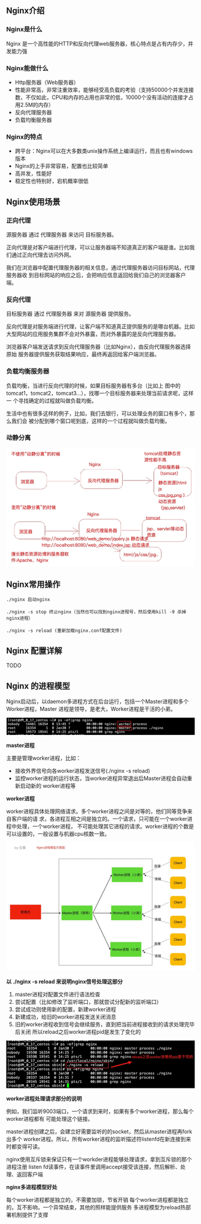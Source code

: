 ## Nginx介绍

### Nginx是什么

Nginx 是⼀个⾼性能的HTTP和反向代理web服务器，核⼼特点是占有内存少，并发能⼒强 

### Nginx能做什么

- Http服务器（Web服务器） 
- 性能⾮常⾼，⾮常注重效率，能够经受⾼负载的考验（⽀持50000个并发连接数，不仅如此，CPU和内存的占⽤也⾮常的低，10000个没有活动的连接才占⽤2.5M的内存）
- 反向代理服务器
- 负载均衡服务器

### Nginx的特点

-  跨平台：Nginx可以在⼤多数类unix操作系统上编译运⾏，⽽且也有windows版本 
- Nginx的上⼿⾮常容易，配置也⽐较简单 
- ⾼并发，性能好 
- 稳定性也特别好，宕机概率很低

## Nginx使用场景

### 正向代理

源服务器 通过 代理服务器 来访问 目标服务器。

正向代理是对客户端进行代理，可以让服务器端不知道真正的客户端是谁。比如我们通过正向代理去访问外网。

我们在浏览器中配置代理服务器的相关信息，通过代理服务器访问⽬标⽹站，代理服务器收 到⽬标⽹站的响应之后，会把响应信息返回给我们⾃⼰的浏览器客户端。

### 反向代理

目标服务器 通过 代理服务器 来对 源服务器 提供服务。

反向代理是对服务端进行代理，让客户端不知道真正提供服务的是哪台机器。比如大型网站的应用服务集群不会对外暴露，而对外暴露的是反向代理服务器。

浏览器客户端发送请求到反向代理服务器（⽐如Nginx），由反向代理服务器选择原始 服务器提供服务获取结果响应，最终再返回给客户端浏览器。

### 负载均衡服务器

负载均衡，当进行反向代理的时候，如果⽬标服务器有多台（⽐如上 图中的tomcat1，tomcat2，tomcat3...），找哪⼀个⽬标服务器来处理当前请求呢，这样⼀ 个寻找确定的过程就叫做负载均衡。

⽣活中也有很多这样的例⼦，⽐如，我们去银⾏，可以处理业务的窗⼝有多个，那么我们会 被分配到哪个窗⼝呢到底，这样的⼀个过程就叫做负载均衡。

### 动静分离

<img src="img/Nginx/image-20220712191738542.png" alt="image-20220712191738542" style="zoom: 67%;" />

## Nginx常用操作

```shell
./nginx 启动nginx 

./nginx -s stop 终⽌nginx（当然也可以找到nginx进程号，然后使⽤kill -9 杀掉nginx进程） 
  
./nginx -s reload (重新加载nginx.conf配置⽂件)
```

## Nginx 配置详解

TODO

## Nginx 的进程模型

Nginx启动后，以daemon多进程⽅式在后台运⾏，包括⼀个Master进程和多个Worker进程，Master 进程是领导，是⽼⼤，Worker进程是⼲活的⼩弟。

<img src="img/Nginx/image-20220712201649097.png" alt="image-20220712201649097" style="zoom:67%;" />

**master进程**

主要是管理worker进程，⽐如：

- 接收外界信号向各worker进程发送信号(./nginx -s reload)
- 监控worker进程的运⾏状态，当worker进程异常退出后Master进程会⾃动重新启动新的 worker进程等 

**worker进程**

 worker进程具体处理⽹络请求。多个worker进程之间是对等的，他们同等竞争来⾃客户端的请 求，各进程互相之间是独⽴的。⼀个请求，只可能在⼀个worker进程中处理，⼀个worker进程， 不可能处理其它进程的请求。worker进程的个数是可以设置的，⼀般设置与机器cpu核数⼀致。

<img src="img/Nginx/image-20220712201802138.png" alt="image-20220712201802138" style="zoom:50%;" />

**以 ./nginx -s reload 来说明nginx信号处理这部分** 

1. master进程对配置⽂件进⾏语法检查 
2. 尝试配置（⽐如修改了监听端⼝，那就尝试分配新的监听端⼝） 
3. 尝试成功则使⽤新的配置，新建worker进程 
4. 新建成功，给旧的worker进程发送关闭消息 
5. 旧的worker进程收到信号会继续服务，直到把当前进程接收到的请求处理完毕后关闭 所以reload之后worker进程pid是发⽣了变化的

<img src="img/Nginx/image-20220712201840842.png" alt="image-20220712201840842" style="zoom:67%;" />

**worker进程处理请求部分的说明**

 例如，我们监听9003端⼝，⼀个请求到来时，如果有多个worker进程，那么每个worker进程都有 可能处理这个链接。

 master进程创建之后，会建⽴好需要监听的的socket，然后从master进程再fork出多个 worker进程。所以，所有worker进程的监听描述符listenfd在新连接到来时都变得可读。 

nginx使⽤互斥锁来保证只有⼀个workder进程能够处理请求，拿到互斥锁的那个进程注册 listen fd读事件，在读事件⾥调⽤accept接受该连接，然后解析、处理、返回客户端 

**nginx多进程模型好处**

每个worker进程都是独⽴的，不需要加锁，节省开销 每个worker进程都是独⽴的，互不影响，⼀个异常结束，其他的照样能提供服务 多进程模型为reload热部署机制提供了⽀撑